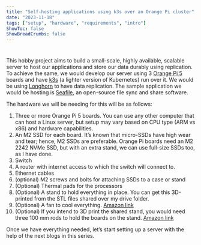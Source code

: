 ```yaml
---
title: "Self-hosting applications using k3s over an Orange Pi cluster"
date: "2023-11-18"
tags: ["setup", "hardware", "requirements", "intro"]
ShowToc: false
ShowBreadCrumbs: false
---
```


# 

This hobby project aims to build a small-scale, highly available, scalable server to host our applications and store our data durably using replication. To achieve the same, we would develop our server using 3 [Orange Pi 5](http://www.orangepi.org/html/hardWare/computerAndMicrocontrollers/details/Orange-Pi-5.html) boards and have [k3s](https://k3s.io/) (a lighter version of Kubernetes) run over it. We would be using [Longhorn](https://longhorn.io/) to have data replication. The sample application we would be hosting is [Seafile](https://www.seafile.com/), an open-source file sync and share software.

The hardware we will be needing for this will be as follows:

1. Three or more Orange Pi 5 boards. You can use any other computer that can host a Linux server, but setup may vary based on CPU type (ARM vs x86) and hardware capabilities.
2. An M2 SSD for each board. It’s known that micro-SSDs have high wear and tear; hence, M2 SSDs are preferable. Orange Pi boards need an M2 2242 NVMe SSD, but with an extra stand, we can use full-size SSDs too, as I have done. 
3. Switch
4. A router with internet access to which the switch will connect to.
5. Ethernet cables
6. (optional) M2 screws and bolts for attaching SSDs to a case or stand
7. (Optional) Thermal pads for the processors
8. (Optional) A stand to hold everything in place. You can get this 3D-printed from the STL files shared over my drive folder.
9. (Optional) A fan to cool everything. [Amazon link](https://a.co/d/goxG4lU)
10. (Optional) If you intend to 3D print the shared stand, you would need three 100 mm rods to hold the boards on the stand. [Amazon link](https://a.co/d/0HeK35E)

Once we have everything needed, let’s start setting up a server with the help of the next blogs in this series.
